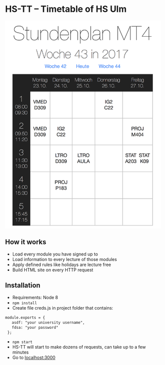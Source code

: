 # HS-TT – Timetable of HS Ulm
![example timetable](docs/example-timetable.png)

## How it works
* Load every module you have signed up to
* Load information to every lecture of those modules
* Apply defined rules like holidays are lecture free
* Build HTML site on every HTTP request

## Installation
* Requirements: Node 8
* `npm install`
* Create file creds.js in project folder that contains:
```
module.exports = {
   asdf: "your university username",
   fdsa: "your password"
 };
```
* `npm start`
* HS-TT will start to make dozens of requests, can take up to a few minutes
* Go to [localhost:3000](http://localhost:3000)
